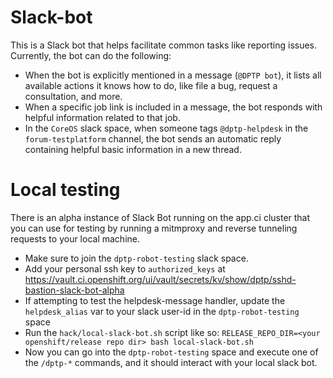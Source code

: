 # Slack-bot

This is a Slack bot that helps facilitate common tasks like reporting issues.
Currently, the bot can do the following:
- When the bot is explicitly mentioned in a message (`@DPTP bot`), it lists all available actions it knows how to do, like file a bug, request a consultation, and more. 
- When a specific job link is included in a message, the bot responds with helpful information related to that job.
- In the `CoreOS` slack space, when someone tags `@dptp-helpdesk` in the `forum-testplatform` channel, the bot sends an automatic reply containing helpful basic information in a new thread. 

# Local testing
There is an alpha instance of Slack Bot running on the app.ci cluster that you can use for testing by running a mitmproxy and reverse tunneling requests to your local machine.

- Make sure to join the `dptp-robot-testing` slack space.
- Add your personal ssh key to `authorized_keys` at https://vault.ci.openshift.org/ui/vault/secrets/kv/show/dptp/sshd-bastion-slack-bot-alpha
- If attempting to test the helpdesk-message handler, update the `helpdesk_alias` var to your slack user-id in the `dptp-robot-testing` space
- Run the `hack/local-slack-bot.sh` script like so: `RELEASE_REPO_DIR=<your openshift/release repo dir> bash local-slack-bot.sh`
- Now you can go into the `dptp-robot-testing` space and execute one of the `/dptp-*` commands, and it should interact with your local slack bot.
